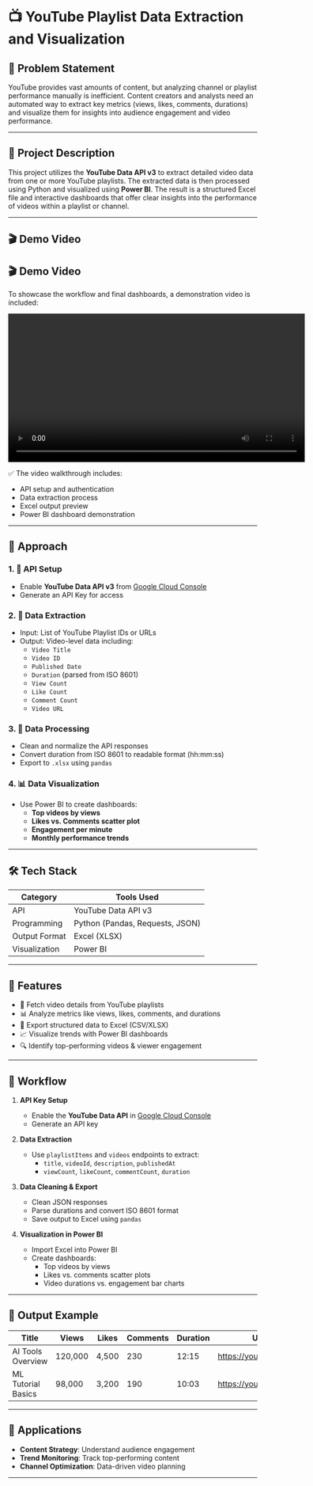 # 📺 YouTube Playlist Data Extraction and Visualization

## 🧩 Problem Statement

YouTube provides vast amounts of content, but analyzing channel or playlist performance manually is inefficient. Content creators and analysts need an automated way to extract key metrics (views, likes, comments, durations) and visualize them for insights into audience engagement and video performance.

---

## 📌 Project Description

This project utilizes the **YouTube Data API v3** to extract detailed video data from one or more YouTube playlists. The extracted data is then processed using Python and visualized using **Power BI**. The result is a structured Excel file and interactive dashboards that offer clear insights into the performance of videos within a playlist or channel.

---
## 🎬 Demo Video

## 🎬 Demo Video

To showcase the workflow and final dashboards, a demonstration video is included:

<video width="600" controls>
  <source src="https://raw.githubusercontent.com/Chandrashekar0123/YouTube_Data/main/Demo_Video.mp4" type="video/mp4">
  Your browser does not support the video tag.
</video>

✅ The video walkthrough includes:
- API setup and authentication
- Data extraction process
- Excel output preview
- Power BI dashboard demonstration


---

## 🧠 Approach

### 1. 🔑 API Setup
- Enable **YouTube Data API v3** from [Google Cloud Console](https://console.cloud.google.com/)
- Generate an API Key for access

### 2. 🧪 Data Extraction
- Input: List of YouTube Playlist IDs or URLs
- Output: Video-level data including:
  - `Video Title`
  - `Video ID`
  - `Published Date`
  - `Duration` (parsed from ISO 8601)
  - `View Count`
  - `Like Count`
  - `Comment Count`
  - `Video URL`

### 3. 🧹 Data Processing
- Clean and normalize the API responses
- Convert duration from ISO 8601 to readable format (hh:mm:ss)
- Export to `.xlsx` using `pandas`

### 4. 📊 Data Visualization
- Use Power BI to create dashboards:
  - **Top videos by views**
  - **Likes vs. Comments scatter plot**
  - **Engagement per minute**
  - **Monthly performance trends**

---

## 🛠️ Tech Stack

| Category       | Tools Used                                      |
|----------------|--------------------------------------------------|
| API            | YouTube Data API v3                              |
| Programming    | Python (Pandas, Requests, JSON)                  |
| Output Format  | Excel (XLSX)                                     |
| Visualization  | Power BI                                         |

---


## 🚀 Features

- 🎥 Fetch video details from YouTube playlists
- 📊 Analyze metrics like views, likes, comments, and durations
- 📁 Export structured data to Excel (CSV/XLSX)
- 📈 Visualize trends with Power BI dashboards
- 🔍 Identify top-performing videos & viewer engagement

---

## 🧠 Workflow

1. **API Key Setup**
   - Enable the **YouTube Data API** in [Google Cloud Console](https://console.cloud.google.com/)
   - Generate an API key

2. **Data Extraction**
   - Use `playlistItems` and `videos` endpoints to extract:
     - `title`, `videoId`, `description`, `publishedAt`
     - `viewCount`, `likeCount`, `commentCount`, `duration`

3. **Data Cleaning & Export**
   - Clean JSON responses
   - Parse durations and convert ISO 8601 format
   - Save output to Excel using `pandas`

4. **Visualization in Power BI**
   - Import Excel into Power BI
   - Create dashboards:
     - Top videos by views
     - Likes vs. comments scatter plots
     - Video durations vs. engagement bar charts

---

## 📂 Output Example

| Title               | Views   | Likes   | Comments | Duration | URL                         |
|---------------------|---------|---------|----------|----------|------------------------------|
| AI Tools Overview   | 120,000 | 4,500   | 230      | 12:15    | https://youtu.be/xxxxx       |
| ML Tutorial Basics  | 98,000  | 3,200   | 190      | 10:03    | https://youtu.be/yyyyy       |


---

## 📌 Applications

- **Content Strategy**: Understand audience engagement
- **Trend Monitoring**: Track top-performing content
- **Channel Optimization**: Data-driven video planning

---


